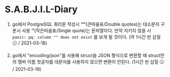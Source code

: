 # S.A.B.J.I.L-Diary

1. go에서 PostgreSQL 쿼리문 작성시 **“”**(큰따옴표/Double quotes)는 대소문자 구분시 사용  **‘’**(작은따옴표/Single quote)는 문자열이다. 만약 지키지 않을 시 `panic: pq: column "" does not exist` 를 보게 될 것이다.
(약 1시간 반 삽질 🕜 / 2021-03-18)

2. go에서 "encoding/json"를 사용해 struct을 JSON 형식으로 변환할 때 struct안의 멤버 이름 첫글자를 대문자를 사용하지 않으면 변환이 안된다. 
(1시간 반 삽질 🕜 / 2021-03-19)
